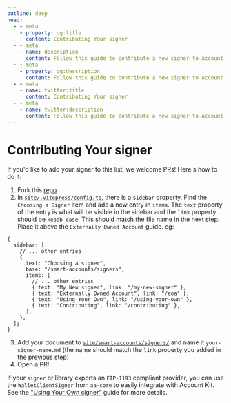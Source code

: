 ```yaml
---
outline: deep
head:
  - - meta
    - property: og:title
      content: Contributing Your signer
  - - meta
    - name: description
      content: Follow this guide to contribute a new signer to Account Kit documentation, and enable developers to sign ERC-4337 transactions with your signer.
  - - meta
    - property: og:description
      content: Follow this guide to contribute a new signer to Account Kit documentation, and enable developers to sign ERC-4337 transactions with your signer.
  - - meta
    - name: twitter:title
      content: Contributing Your signer
  - - meta
    - name: twitter:description
      content: Follow this guide to contribute a new signer to Account Kit documentation, and enable developers to sign ERC-4337 transactions with your signer.
---
```


# Contributing Your signer

If you'd like to add your signer to this list, we welcome PRs! Here's how to do it:

1. Fork this [repo](https://github.com/alchemyplatform/aa-sdk)
2. In [`site/.vitepress/config.ts`](https://github.com/alchemyplatform/aa-sdk/blob/main/site/.vitepress/config.ts), there is a `sidebar` property. Find the `Choosing a Signer` item and add a new entry in `items`. The `text` property of the entry is what will be visible in the sidebar and the `link` property should be `kebab-case`. This should match the file name in the next step. Place it above the `Externally Owned Account` guide. eg:

```ts{9}
{
  sidebar: [
    // ... other entries
    {
      text: "Choosing a signer",
      base: "/smart-accounts/signers",
      items: [
        // ... other entries
        { text: "My New signer", link: "/my-new-signer" },
        { text: "Externally Owned Account", link: "/eoa" },
        { text: "Using Your Own", link: "/using-your-own" },
        { text: "Contributing", link: "/contributing" },
      ],
    },
  ];
}
```

3. Add your document to [`site/smart-accounts/signers/`](https://github.com/alchemyplatform/aa-sdk/tree/main/site/smart-accounts/signers) and name it `your-signer-name.md` (the name should match the `link` property you added in the previous step)
4. Open a PR!

If your `signer` or library exports an `EIP-1193` compliant provider, you can use the `WalletClientSigner` from `aa-core` to easily integrate with Account Kit. See the ["Using Your Own signer"](/smart-accounts/signers/custom-signer) guide for more details.
